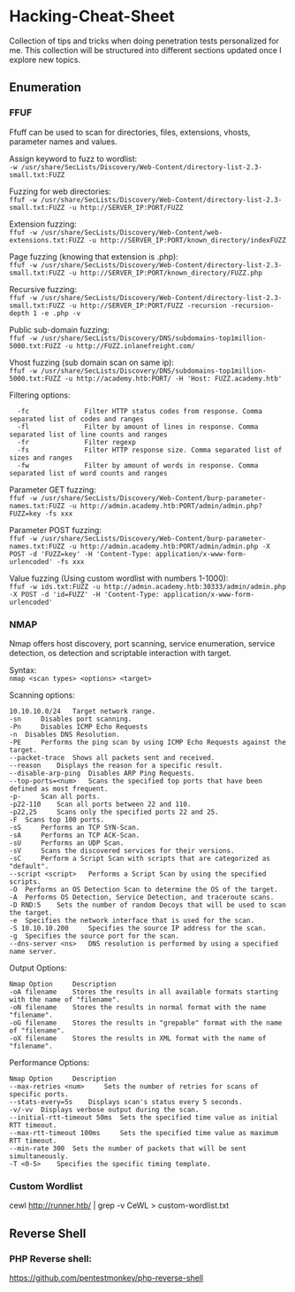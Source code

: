 # Hacking-Cheat-Sheet
Collection of tips and tricks when doing penetration tests personalized for me.
This collection will be structured into different sections updated once I explore new topics.

## Enumeration

### FFUF

Ffuff can be used to scan for directories, files, extensions, vhosts, parameter names and values. 

Assign keyword to fuzz to wordlist:<br>
`-w /usr/share/SecLists/Discovery/Web-Content/directory-list-2.3-small.txt:FUZZ`

Fuzzing for web directories:<br>
`ffuf -w /usr/share/SecLists/Discovery/Web-Content/directory-list-2.3-small.txt:FUZZ -u http://SERVER_IP:PORT/FUZZ`

Extension fuzzing: <br>
`ffuf -w /usr/share/SecLists/Discovery/Web-Content/web-extensions.txt:FUZZ -u http://SERVER_IP:PORT/known_directory/indexFUZZ`

Page fuzzing (knowing that extension is .php): <br>
`ffuf -w /usr/share/SecLists/Discovery/Web-Content/directory-list-2.3-small.txt:FUZZ -u http://SERVER_IP:PORT/known_directory/FUZZ.php`

Recursive fuzzing: <br>
`ffuf -w /usr/share/SecLists/Discovery/Web-Content/directory-list-2.3-small.txt:FUZZ -u http://SERVER_IP:PORT/FUZZ -recursion -recursion-depth 1 -e .php -v`

Public sub-domain fuzzing: <br>
`ffuf -w /usr/share/SecLists/Discovery/DNS/subdomains-top1million-5000.txt:FUZZ -u http://FUZZ.inlanefreight.com/`

Vhost fuzzing (sub domain scan on same ip):<br>
`ffuf -w /usr/share/SecLists/Discovery/DNS/subdomains-top1million-5000.txt:FUZZ -u http://academy.htb:PORT/ -H 'Host: FUZZ.academy.htb'`

Filtering options:
```
  -fc              Filter HTTP status codes from response. Comma separated list of codes and ranges
  -fl              Filter by amount of lines in response. Comma separated list of line counts and ranges
  -fr              Filter regexp
  -fs              Filter HTTP response size. Comma separated list of sizes and ranges
  -fw              Filter by amount of words in response. Comma separated list of word counts and ranges
```
Parameter GET fuzzing:<br>
`ffuf -w /usr/share/SecLists/Discovery/Web-Content/burp-parameter-names.txt:FUZZ -u http://admin.academy.htb:PORT/admin/admin.php?FUZZ=key -fs xxx`

Parameter POST fuzzing:<br>
`ffuf -w /usr/share/SecLists/Discovery/Web-Content/burp-parameter-names.txt:FUZZ -u http://admin.academy.htb:PORT/admin/admin.php -X POST -d 'FUZZ=key' -H 'Content-Type: application/x-www-form-urlencoded' -fs xxx`

Value fuzzing (Using custom wordlist with numbers 1-1000): <br>
`ffuf -w ids.txt:FUZZ -u http://admin.academy.htb:30333/admin/admin.php -X POST -d 'id=FUZZ' -H 'Content-Type: application/x-www-form-urlencoded'`

### NMAP

Nmap offers host discovery, port scanning, service enumeration, service detection, os detection and scriptable interaction with target. 

Syntax:<br>
`nmap <scan types> <options> <target>`

Scanning options:
```
10.10.10.0/24 	Target network range.
-sn 	Disables port scanning.
-Pn 	Disables ICMP Echo Requests
-n 	Disables DNS Resolution.
-PE 	Performs the ping scan by using ICMP Echo Requests against the target.
--packet-trace 	Shows all packets sent and received.
--reason 	Displays the reason for a specific result.
--disable-arp-ping 	Disables ARP Ping Requests.
--top-ports=<num> 	Scans the specified top ports that have been defined as most frequent.
-p- 	Scan all ports.
-p22-110 	Scan all ports between 22 and 110.
-p22,25 	Scans only the specified ports 22 and 25.
-F 	Scans top 100 ports.
-sS 	Performs an TCP SYN-Scan.
-sA 	Performs an TCP ACK-Scan.
-sU 	Performs an UDP Scan.
-sV 	Scans the discovered services for their versions.
-sC 	Perform a Script Scan with scripts that are categorized as "default".
--script <script> 	Performs a Script Scan by using the specified scripts.
-O 	Performs an OS Detection Scan to determine the OS of the target.
-A 	Performs OS Detection, Service Detection, and traceroute scans.
-D RND:5 	Sets the number of random Decoys that will be used to scan the target.
-e 	Specifies the network interface that is used for the scan.
-S 10.10.10.200 	Specifies the source IP address for the scan.
-g 	Specifies the source port for the scan.
--dns-server <ns> 	DNS resolution is performed by using a specified name server.
```
Output Options:
```
Nmap Option 	Description
-oA filename 	Stores the results in all available formats starting with the name of "filename".
-oN filename 	Stores the results in normal format with the name "filename".
-oG filename 	Stores the results in "grepable" format with the name of "filename".
-oX filename 	Stores the results in XML format with the name of "filename".
```
Performance Options:
```
Nmap Option 	Description
--max-retries <num> 	Sets the number of retries for scans of specific ports.
--stats-every=5s 	Displays scan's status every 5 seconds.
-v/-vv 	Displays verbose output during the scan.
--initial-rtt-timeout 50ms 	Sets the specified time value as initial RTT timeout.
--max-rtt-timeout 100ms 	Sets the specified time value as maximum RTT timeout.
--min-rate 300 	Sets the number of packets that will be sent simultaneously.
-T <0-5> 	Specifies the specific timing template.
```

### Custom Wordlist
cewl http://runner.htb/ | grep -v CeWL > custom-wordlist.txt

## Reverse Shell

### PHP Reverse shell:

https://github.com/pentestmonkey/php-reverse-shell



